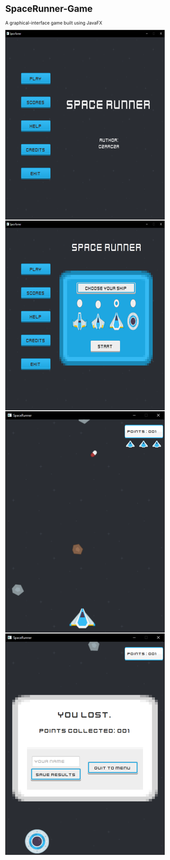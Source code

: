 # SpaceRunner-Game
A graphical-interface game built using JavaFX

<img src="https://github.com/czaacza/SpaceRunner-Game/blob/master/img/mainMenuImg.PNG" width="770" height="600" />
<img src="https://github.com/czaacza/SpaceRunner-Game/blob/master/img/startMenuImg.PNG" width="770" height="600" />
<img src="https://github.com/czaacza/SpaceRunner-Game/blob/master/img/gameImg.PNG" width="507" height="700"/>
<img src="https://github.com/czaacza/SpaceRunner-Game/blob/master/img/endGameImg.PNG" width="507" height="700"/>
